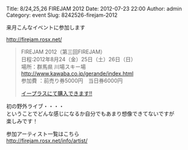 Title: 8/24,25,26 FIREJAM 2012
Date: 2012-07-23 22:00
Author: admin
Category: event
Slug: 8242526-firejam-2012

来月こんなイベントに参加します

[http://firejam.rosx.net/  
](http://firejam.rosx.net/)  

> FIREJAM 2012（第三回FIREJAM）  
>  日程:2012年8月24（金）25日（土）26日（日）  
>  場所：群馬県 川場スキー場 http://www.kawaba.co.jp/gerande/index.html  
>  参加費 ：前売り券5000円　当日券6000円  
>
> [イープラスにて購入できます!!](http://eplus.jp/sys/T1U90P006001P0050001P002080385P0030001P0007P0010167P0491)
> </p>

初の野外ライブ・・・・  
ということでどんな感じになるか自分でもあまり想像できてないですが  
楽しみです！

参加アーティスト一覧はこちら  
<http://firejam.rosx.net/info/artist/>
